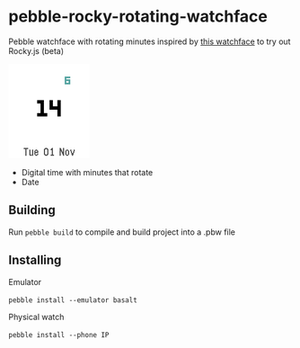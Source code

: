 # pebble-rocky-rotating-watchface
Pebble watchface with rotating minutes inspired by [this watchface](https://apps.getpebble.com/en_US/application/53e0e43e9d11c6faee0000e9?section=watchfaces) to try out Rocky.js (beta)

![screenshot of watchface](https://github.com/courtneywright/pebble-rocky-rotating-watchface/blob/master/screenshot.png?raw=true)

- Digital time with minutes that rotate
- Date

## Building
Run `pebble build` to compile and build project into a .pbw file

## Installing
Emulator

`pebble install --emulator basalt`

Physical watch

`pebble install --phone IP`
